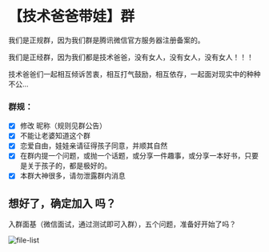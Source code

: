 # 【技术爸爸带娃】群
我们是正规群，因为我们群是腾讯微信官方服务器注册备案的。

我们是正经群，因为我们都是技术爸爸，没有女人，没有女人，没有女人！！！

技术爸爸们一起相互倾诉苦衷，相互打气鼓励，相互依存，一起面对现实中的种种不公…

### 群规：
- [x] 修改 昵称（规则见群公告）
- [x] 不能让老婆知道这个群
- [x] 恋爱自由，娃娃亲请征得孩子同意，并顺其自然
- [x] 在群内提一个问题，或抛一个话题，或分享一件趣事，或分享一本好书，只要是关于孩子的，都是极好的。
- [x] 本群大神很多，请勿泄露群内消息

## 想好了，确定加入 吗？
入群面基（微信面试，通过测试即可入群），五个问题，准备好开始了吗？

![file-list](https://raw.githubusercontent.com/baichunpeng/codedad/wechat.jpg)
